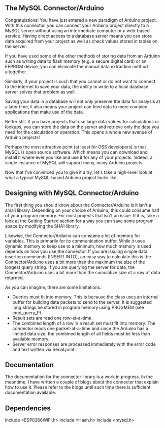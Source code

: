 The MySQL Connector/Arduino
---------------------------
Congratulations! You have just entered a new paradigm of Arduino project. With
this connector, you can connect your Arduino project directly to a MySQL server
without using an intermediate computer or a web-based service. Having direct
access to a database server means you can store data acquired from your project
as well as check values stored in tables on the server.

If you have used some of the other methods of storing data from an Arduino such
as writing data to flash memory (e.g. a secure digital card) or an EEPROM
device, you can eliminate the manual data extraction method altogether.

Similarly, if your project is such that you cannot or do not want to connect to
the internet to save your data, the ability to write to a local database server
solves that problem as well.

Saving your data in a database will not only preserve the data
for analysis at a later time, it also means your project can feed data to more
complex applications that make use of the data.

Better still, if you have projects that use large data values for calculations
or lookups, you can store the data on the server and retrieve only the data
you need for the calculation or operation. This opens a whole new avenue of
Arduino projects!

Perhaps the most attractive point (at least for OSS developers) is that MySQL
is open source software. Which means you can download and install it where ever
you like and use it for any of your projects. Indeed, a single instance of
MySQL will support many, many Arduino projects.

Now that I've convinced you to give it a try, let's take a high-level look at
what a typical MySQL-based Arduino project looks like.


Designing with MySQL Connector/Arduino
--------------------------------------
The first thing you should know about the Connector/Arduino is it isn't a small
library. Depending on your choice of Arduino, this could consume half of your
program memory. For most projects that isn't an issue. If it is, take a look
at the Getting Started section for a way you can save some program space by
modifying the SHA1 library.

Likewise, the Connector/Arduino can consume a lot of memory for variables. This
is primarily for its communication buffer. While it uses dynamic memory to keep
use to a minimum, how much memory is used depends on how you use the connector.
If you are issuing simple data insertion commands (INSERT INTO), an easy way to
calculate this is the Connector/Arduino uses a bit more than the maximum the
size of the longest query string. If you are querying the server for data, the
Connector/Arduino uses a bit more than the cumulative size of a row of data
returned.

As you can imagine, there are some limitations.

- Queries must fit into memory. This is because the class uses an internal
  buffer for building data packets to send to the server. It is suggested long
  strings be stored in program memory using PROGMEM (see cmd_query_P).
- Result sets are read one row-at-a-time.
- The combined length of a row in a result set must fit into memory. The
  connector reads one packet-at-a-time and since the Arduino has a limited data
  size, the combined length of all fields must be less than available memory.
- Server error responses are processed immediately with the error code and text
  written via Serial.print.

Documentation
-------------
The documentation for the connector library is a work in progress. In the
meantime, I have written a couple of blogs about the connector that explain
how to use it. Please refer to the blogs until such time there is sufficient
documentation available.

Dependencies
------------------------

include <ESP8266WiFi.h>
include <Hash.h>
include <mysql.h>
